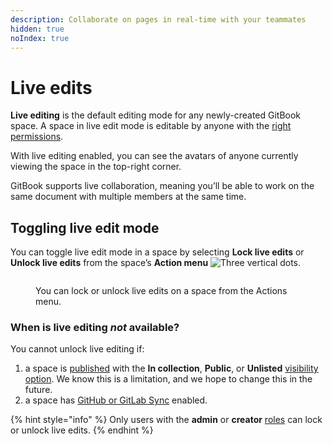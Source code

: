 ```yaml
---
description: Collaborate on pages in real-time with your teammates
hidden: true
noIndex: true
---
```


# Live edits

**Live editing** is the default editing mode for any newly-created GitBook space. A space in live edit mode is editable by anyone with the [right permissions](../account-management/member-management/roles.md).

With live editing enabled, you can see the avatars of anyone currently viewing the space in the top-right corner.

GitBook supports live collaboration, meaning you’ll be able to work on the same document with multiple members at the same time.

## Toggling live edit mode

You can toggle live edit mode in a space by selecting **Lock live edits** or **Unlock live edits** from the space’s **Action menu** <img src="../../.gitbook/assets/Actions menu.png" alt="Three vertical dots" data-size="line">.

<figure><img src="../../.gitbook/assets/editor-live-edits.png" alt=""><figcaption><p>You can lock or unlock live edits on a space from the Actions menu.</p></figcaption></figure>

### When is live editing _not_ available?

You cannot unlock live editing if:

1. a space is [published](../) with the **In collection**, **Public**, or **Unlisted** [visibility option](../collaboration/share/share-a-space.md). We know this is a limitation, and we hope to change this in the future.
2. a space has [GitHub or GitLab Sync](../integrations/git-sync/) enabled.

{% hint style="info" %}
Only users with the **admin** or **creator** [roles](../account-management/member-management/roles.md) can lock or unlock live edits.
{% endhint %}
